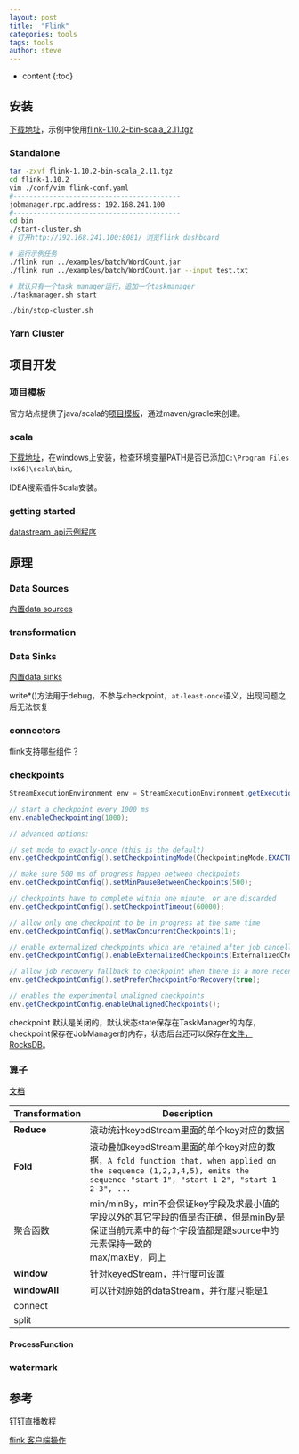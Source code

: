 ```yaml
---
layout: post
title:  "Flink"
categories: tools
tags: tools
author: steve
---
```


* content
{:toc}










## 安装

[下载地址](https://mirror.bit.edu.cn/apache/flink/)，示例中使用[flink-1.10.2-bin-scala_2.11.tgz](https://mirror.bit.edu.cn/apache/flink/flink-1.10.2/flink-1.10.2-bin-scala_2.11.tgz)

### Standalone

```bash
tar -zxvf flink-1.10.2-bin-scala_2.11.tgz
cd flink-1.10.2
vim ./conf/vim flink-conf.yaml
#------------------------------------------
jobmanager.rpc.address: 192.168.241.100
#------------------------------------------
cd bin
./start-cluster.sh
# 打开http://192.168.241.100:8081/ 浏览flink dashboard

# 运行示例任务
./flink run ../examples/batch/WordCount.jar
./flink run ../examples/batch/WordCount.jar --input test.txt

# 默认只有一个task manager运行，追加一个taskmanager
./taskmanager.sh start

./bin/stop-cluster.sh
```

### Yarn Cluster



## 项目开发

### 项目模板

官方站点提供了java/scala的[项目模板](https://ci.apache.org/projects/flink/flink-docs-release-1.10/zh/dev/projectsetup/java_api_quickstart.html)，通过maven/gradle来创建。

### scala

[下载地址](https://www.scala-lang.org/download/2.11.12.html)，在windows上安装，检查环境变量PATH是否已添加`C:\Program Files (x86)\scala\bin`。

IDEA搜索插件Scala安装。

### getting started

[datastream_api示例程序](https://ci.apache.org/projects/flink/flink-docs-release-1.10/zh/getting-started/walkthroughs/datastream_api.html)



## 原理

### Data Sources

[内置data sources](https://ci.apache.org/projects/flink/flink-docs-release-1.11/zh/dev/datastream_api.html#data-sources)

### transformation



### Data Sinks

[内置data sinks](https://ci.apache.org/projects/flink/flink-docs-release-1.11/zh/dev/datastream_api.html#data-sinks)

write*()方法用于debug，不参与checkpoint，`at-least-once`语义，出现问题之后无法恢复

### connectors

flink支持哪些组件？

[](https://ci.apache.org/projects/flink/flink-docs-release-1.11/dev/connectors/index.html)

### checkpoints

[](https://ci.apache.org/projects/flink/flink-docs-release-1.11/dev/stream/state/checkpointing.html#checkpointing)

```java
StreamExecutionEnvironment env = StreamExecutionEnvironment.getExecutionEnvironment();

// start a checkpoint every 1000 ms
env.enableCheckpointing(1000);

// advanced options:

// set mode to exactly-once (this is the default)
env.getCheckpointConfig().setCheckpointingMode(CheckpointingMode.EXACTLY_ONCE);

// make sure 500 ms of progress happen between checkpoints
env.getCheckpointConfig().setMinPauseBetweenCheckpoints(500);

// checkpoints have to complete within one minute, or are discarded
env.getCheckpointConfig().setCheckpointTimeout(60000);

// allow only one checkpoint to be in progress at the same time
env.getCheckpointConfig().setMaxConcurrentCheckpoints(1);

// enable externalized checkpoints which are retained after job cancellation
env.getCheckpointConfig().enableExternalizedCheckpoints(ExternalizedCheckpointCleanup.RETAIN_ON_CANCELLATION);

// allow job recovery fallback to checkpoint when there is a more recent savepoint
env.getCheckpointConfig().setPreferCheckpointForRecovery(true);

// enables the experimental unaligned checkpoints
env.getCheckpointConfig.enableUnalignedCheckpoints();
```

checkpoint 默认是关闭的，默认状态state保存在TaskManager的内存，checkpoint保存在JobManager的内存，状态后台还可以保存在[文件，RocksDB](https://ci.apache.org/projects/flink/flink-docs-release-1.11/ops/state/state_backends.html)。

### 算子

[文档](https://ci.apache.org/projects/flink/flink-docs-release-1.11/zh/dev/stream/operators/#%E7%AE%97%E5%AD%90)

| **Transformation** | **Description**                                              |
| ------------------ | ------------------------------------------------------------ |
| **Reduce**         | 滚动统计keyedStream里面的单个key对应的数据                   |
| **Fold**           | 滚动叠加keyedStream里面的单个key对应的数据，`A fold function that, when applied on the sequence (1,2,3,4,5), emits the sequence "start-1", "start-1-2", "start-1-2-3", ...` |
| 聚合函数           | min/minBy，min不会保证key字段及求最小值的字段以外的其它字段的值是否正确，但是minBy是保证当前元素中的每个字段值都是跟source中的元素保持一致的<br >max/maxBy，同上 |
| **window**         | 针对keyedStream，并行度可设置                                |
| **windowAll**      | 可以针对原始的dataStream，并行度只能是1                      |
| connect            |                                                              |
| split              |                                                              |

#### ProcessFunction



### watermark



## 参考

[钉钉直播教程](https://ververica.cn/developers/flink-training-course-basics/)

[flink 客户端操作](https://files.alicdn.com/tpsservice/a8d224d6a3b8b82d03aa84e370c008cc.pdf)
